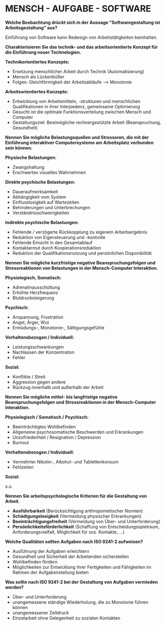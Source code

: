 # MENSCH - AUFGABE - SOFTWARE

**Welche Beobachtung drückt sich in der Aussage "Softwaregestaltung ist Arbeitsgestaltung" aus?**

Einführung von Software kann Redesign von Arbeitstätigkeiten beinhalten.

**Charakterisieren Sie das technik- und das arbeitsorientierte Konzept für die Einführung neuer Technologien.**

**Technikorientiertes Konzepte:**

- Ersetzung menschlicher Arbeit durch Technik (Automatisierung)
- Mensch als Lückenbüßer
- Folgen: Gleichförmigkeit der Arbeitsabläufe --> Monotonie

**Arbeitsorientiertes Konzepte:**

- Entwicklung von Arbeitsmitteln, -strukturen und menschlichen Qualifikationen in ihrer Interpedenz, gemeinsame Optimierung
- Gesucht ist die optimale Funktionsverteilung zwischen Mensch und Computer
- Gestaltungsziel: Bestmögliche rechnergestützte Arbeit (Beanspruchung, Gesundheit)

**Nennen Sie mögliche Belastungsquellen und Stressoren, die mit der Einführung interaktiver Computersysteme am Arbeitsplatz verbunden sein können.**

**Physische Belastungen:**

- Zwangshaltung
- Erschwertes visuelles Wahrnehmen

**Direkte psychische Belastungen:**

- Daueraufmerksamkeit
- Abhängigkeit vom System
- Einflusslosigkeit auf Wartezeiten
- Behinderungen und Unterbrechungen
- Verständnisschwierigkeiten

**Indirekte psychische Belastungen:**

- Fehlende / verzögerte Rückkopplung zu eigenem Arbeitsergebnis
- Reduktion von Eigensteuerung und -kontrolle
- Fehlende Einsicht in den Gesamtablauf
- Kontaktarmut durch Kooperationsreduktion
- Reduktion der Qualifikationsnutzung und persönlichen Disponibilität

**Nennen Sie mögliche kurzfristige negative Beanspruchungsfolgen und Stressreaktionen von Belastungen in der Mensch-Computer Interaktion.**

**Physiologisch, Somatisch:**

- Adrenalinausschüttung
- Erhöhte Herzfrequenz
- Blutdrucksteigerung

**Psychisch:**

- Anspannung, Frustration
- Angst, Ärger, Wut
- Ermüdungs-, Monotonie-, Sättigungsgefühle

**Verhaltensbezogen / Individuell:**

- Leistungsschwankungen
- Nachlassen der Konzentration
- Fehler

**Sozial:**

- Konflikte / Streit
- Aggression gegen andere
- Rückzug innerhalb und außerhalb der Arbeit

**Nennen Sie mögliche mittel- bis langfristige negative Beanspruchungsfolgen und Stressreaktionen in der Mensch-Computer Interaktion.**

 **Physiologisch / Somatisch / Psychisch:**

- Beeinträchtigtes Wohlbefinden
- Allgemeine psychosomatische Beschwerden und Erkrankungen
- Unzufriedenheit / Resignation / Depression
- Burnout

 **Verhaltensbezogen / Individuell:**

- Vermehrter Nikotin-, Alkohol- und Tablettenkonsum
- Fehlzeiten

 **Sozial:**

 s.o.

**Nennen Sie arbeitspsychologische Kriterien für die Gestaltung von Arbeit.**

- **Ausführbarkeit** (Berücksichtigung anthropometischer Normen)
- **Schädigungslosigkeit** (Vermeidung physischer Erkrankungen)
- **Beeinträchtigungsfreiheit** (Vermeidung von Über- und Unterforderung)
- **Persönlichkeitsförderlichkeit** (Schaffung von Entscheidungsspielraum, Anforderungsvielfalt, Möglichkeit für soz. Kontakte, ...)

**Welche Qualitäten sollten Aufgaben nach ISO 9241-2 aufweisen?**

- Ausführung der Aufgaben erleichtern
- Gesundheit und Sicherheit der Arbeitenden sicherstellen
- Wohlbefinden fördern
- Möglichkeiten zur Entwicklung ihrer Fertigkeiten und Fähigkeiten im Rahmen der Aufgabenstellung bieten

**Was sollte nach ISO 9241-2 bei der Gestaltung von Aufgaben vermieden werden?**

- Über- und Unterforderung
- unangemessene ständige Wiederholung, die zu Monotonie führen können
- unangemessener Zeitdruck
- Einzelarbeit ohne Gelegenheit zu sozialen Kontakten
